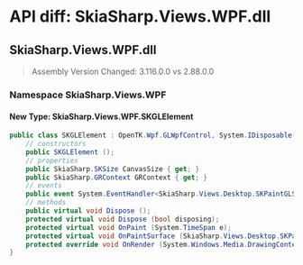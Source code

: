 # API diff: SkiaSharp.Views.WPF.dll

## SkiaSharp.Views.WPF.dll

> Assembly Version Changed: 3.116.0.0 vs 2.88.0.0

### Namespace SkiaSharp.Views.WPF

#### New Type: SkiaSharp.Views.WPF.SKGLElement

```csharp
public class SKGLElement : OpenTK.Wpf.GLWpfControl, System.IDisposable {
	// constructors
	public SKGLElement ();
	// properties
	public SkiaSharp.SKSize CanvasSize { get; }
	public SkiaSharp.GRContext GRContext { get; }
	// events
	public event System.EventHandler<SkiaSharp.Views.Desktop.SKPaintGLSurfaceEventArgs> PaintSurface;
	// methods
	public virtual void Dispose ();
	protected virtual void Dispose (bool disposing);
	protected virtual void OnPaint (System.TimeSpan e);
	protected virtual void OnPaintSurface (SkiaSharp.Views.Desktop.SKPaintGLSurfaceEventArgs e);
	protected override void OnRender (System.Windows.Media.DrawingContext drawingContext);
}
```


